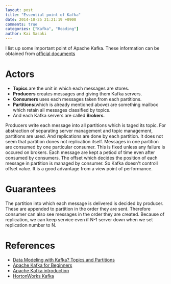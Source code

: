 ```yaml
---
layout: post
title: "Essential point of Kafka"
date: 2014-10-25 21:21:19 +0900
comments: true
categories: ["Kafka", "Reading"]
author: Kai Sasaki
---
```


I list up some important point of Apache Kafka. These information can be obtained from [official documents](http://kafka.apache.org/documentation.html)

<!-- more -->

# Actors

* **Topics** are the unit in which each messages are stores. 
* **Producers** creates messages and giving them Kafka servers.
* **Consumers** uses each messages taken from each partitions.
* **Partitions**(which is already mentioned above) are something mailbox which retain all messages classified by topics.
* And each Kafka servers are called **Brokers**.

Producers write each message into all partitions which is taged its topic. For abstraction of separating server management and topic management, 
partitions are used. And replications are done by each partition. It does not seem that partition dones not replication itself. 
Messages in one partition are consumed by one particular consumer. This is fixed unless any failure is occured on brokers. 
Each message are kept a petiod of time even after consumed by consumers. The offset which decides the position of each message in partition is 
managed by consumer. So Kafka doesn't controll offset value. It is a good advantage from a view point of performance.

# Guarantees
The partition into which each message is delivered is decided by producer. These are appended to partition in the order they are sent.
Therefore consumer can also see messages in the order they are created. Because of replication, we can keep service even if N-1 server down
when we set replication number to N.

# References 

* [Data Modeling with Kafka? Topics and Partitions](http://stackoverflow.com/questions/17205561/data-modeling-with-kafka-topics-and-partitions)
* [Apache Kafka for Beginners](http://blog.cloudera.com/blog/2014/09/apache-kafka-for-beginners/)
* [Apache Kafka introduction](http://kafka.apache.org/documentation.html#introduction)
* [HortonWorks Kafka](http://jp.hortonworks.com/hadoop/kafka/)